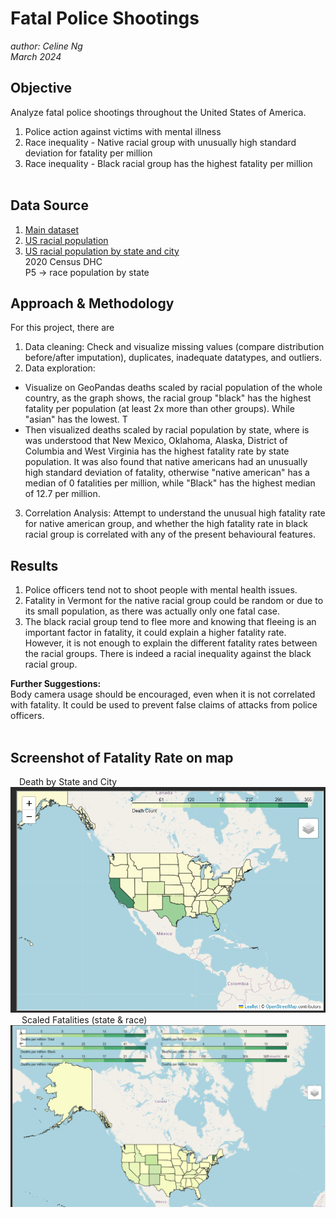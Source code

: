 # **Fatal Police Shootings**
*author: Celine Ng* <br>
*March 2024*

## Objective 
Analyze fatal police shootings throughout the United States of America.<br>
1. Police action against victims with mental illness 
2. Race inequality - Native racial group with unusually high standard 
deviation for fatality per million
3. Race inequality - Black racial group has the highest fatality per 
   million<br><br>

## Data Source
1. [Main dataset](https://www.kaggle.com/datasets/washingtonpost/police-shootings)
2. [US racial population](https://www.census.gov/quickfacts/fact/table/US#)
3. [US racial population by state and city](https://www.census.gov/data/tables/2023/dec/2020-census-dhc.html) <br>
2020 Census DHC<br>
P5 -> race population by state

## Approach & Methodology
For this project, there are 
1. Data cleaning: Check and visualize missing values (compare distribution 
   before/after imputation), duplicates, inadequate datatypes, and 
   outliers.
2. Data exploration: 
 - Visualize on GeoPandas deaths scaled by racial 
   population of the whole country, as the graph shows, the racial group 
   "black" has the highest fatality per population (at least 2x more than 
   other groups). While "asian" has the lowest. T
- Then visualized 
   deaths scaled by racial population by state, where is was understood 
   that New Mexico, Oklahoma, Alaska, District of Columbia and West 
   Virginia has the highest fatality rate by state population. It was 
  also found that native americans had an unusually high standard deviation 
  of fatality, otherwise "native american" has a median of 0 fatalities 
  per million, while "Black" has the highest median of 12.7 per million.
3. Correlation Analysis: Attempt to understand the unusual high fatality 
   rate for native american group, and whether the high fatality rate in 
   black racial group is correlated with any of the present behavioural 
   features.


## Results
1. Police officers tend not to shoot people with mental health issues. 
2. Fatality in Vermont for the native racial group could be random or due to
 its small population, as there was actually only one fatal case.
3. The black racial group tend to flee more and knowing that fleeing is an 
important factor in fatality, it could explain a higher fatality rate. However,
 it is not enough to explain the different fatality rates between the racial 
 groups. There is indeed a racial inequality against the black racial group.
   <br>

**Further Suggestions:**<br>
Body camera usage should be encouraged, even when it is not correlated with 
fatality. It could be used to prevent false claims of attacks from police 
officers.<br><br>

## Screenshot of Fatality Rate on map
&emsp;Death by State and City<br>
![img_6.png](images/img_6.png)<br>
&emsp; Scaled Fatalities (state & race)<br>
![img_12.png](images/img_12.png)<br><br>

